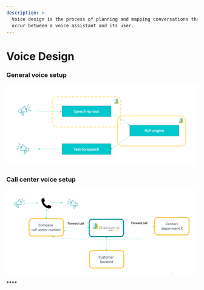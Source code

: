 ```yaml
---
description: >-
  Voice design is the process of planning and mapping conversations that might
  occur between a voice assistant and its user.
---
```


# Voice Design

### General voice setup

![From STT to NLP to TTS](../../.gitbook/assets/image%20%28381%29.png)

### Call center voice setup

![How voice is set up for a call center on the Chatlayer platform](../../.gitbook/assets/image%20%28379%29.png)

\*\*\*\*

